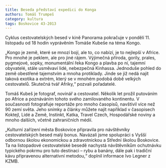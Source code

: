 ```yaml
---
title: Beseda představí expedici do Konga
authors: Tomáš Trumpeš
category: kultura
tags: Boskovice 43-2013
---
```


Cyklus cestovatelských besed v kině Panorama pokračuje v pondělí 11. listopadu od 18 hodin vyprávěním Tomáše Kubeše na téma Kongo.

„Kongo je země, které se mnozí bojí, ale to, co nabízí, je to nejlepší v Africe. Pro mnohé je peklem, ale pro jiné rájem. Výjimečná příroda, gorily, prales, pygmejové, sopky, monumentální řeka Kongo a plavba po ní, tajemní obyvatelé, stále usměvaví lidé, nebezpečná Kinhassa. Jednoduše pohled do země obestřené tajemstvím a mnoha protiklady. Jinde se již nedá najít taková exotika a extrém, který se v mnohém podobá době velkých cestovatelů. Skutečná tvář Afriky,“ pozvali pořadatelé. 

Tomáš Kubeš je fotograf, novinář a cestovatel. Několik let prožil putováním po Africe a poznáváním tohoto svého zamilovaného kontinentu. V současnosti fotografuje reportáže pro mnoho časopisů, navštívil více než 90 zemí světa. Jeho snímky a články můžete najít například v časopisech Koktejl, Lidé a Země, Instinkt, Katka, Travel Czech, Hospodářské noviny a mnoho dalších, včetně zahraničních médií. 

„Kulturní zařízení města Boskovice připravila pro návštěvníky cestovatelských besed malý bonus. Navázali jsme spolupráci s Vyšší odbornou školou ekonomickou a zdravotnickou a Střední školou Boskovice. Ta na listopadové cestovatelské besedě nachystá návštěvníkům ochutnávku typického pokrmu pro tuto destinaci – rybu a banány, dále pak i tradiční kávu připravenou alternativní metodou,“ doplnil informace Ivo Legner z KZMB.